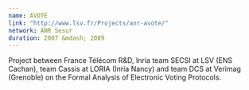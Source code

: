 ```yaml
---
name: AVOTÉ 
link: "http://www.lsv.fr/Projects/anr-avote/"
network: ANR Sesur
duration: 2007 &mdash; 2009
---
```


Project between France Télécom R&D, Inria team SECSI at LSV (ENS Cachan), team Cassis at LORIA (Inria Nancy) and team DCS at Verimag (Grenoble) on the Formal Analysis of Electronic Voting Protocols.


